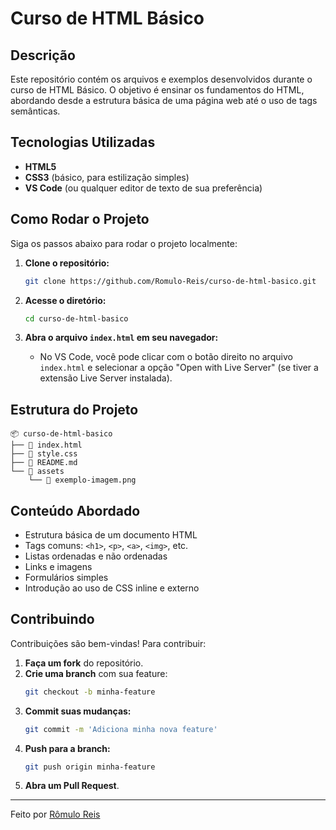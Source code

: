 # Curso de HTML Básico

## Descrição

Este repositório contém os arquivos e exemplos desenvolvidos durante o curso de HTML Básico. O objetivo é ensinar os fundamentos do HTML, abordando desde a estrutura básica de uma página web até o uso de tags semânticas.

## Tecnologias Utilizadas

- **HTML5**
- **CSS3** (básico, para estilização simples)
- **VS Code** (ou qualquer editor de texto de sua preferência)

## Como Rodar o Projeto

Siga os passos abaixo para rodar o projeto localmente:

1. **Clone o repositório:**
   ```bash
   git clone https://github.com/Romulo-Reis/curso-de-html-basico.git
   ```

2. **Acesse o diretório:**
   ```bash
   cd curso-de-html-basico
   ```

3. **Abra o arquivo `index.html` em seu navegador:**
   - No VS Code, você pode clicar com o botão direito no arquivo `index.html` e selecionar a opção "Open with Live Server" (se tiver a extensão Live Server instalada).

## Estrutura do Projeto

```plaintext
📦 curso-de-html-basico
├── 📄 index.html
├── 📄 style.css
├── 📄 README.md
└── 📂 assets
    └── 📄 exemplo-imagem.png
```

## Conteúdo Abordado

- Estrutura básica de um documento HTML
- Tags comuns: `<h1>`, `<p>`, `<a>`, `<img>`, etc.
- Listas ordenadas e não ordenadas
- Links e imagens
- Formulários simples
- Introdução ao uso de CSS inline e externo

## Contribuindo

Contribuições são bem-vindas! Para contribuir:

1. **Faça um fork** do repositório.
2. **Crie uma branch** com sua feature:
   ```bash
   git checkout -b minha-feature
   ```
3. **Commit suas mudanças:**
   ```bash
   git commit -m 'Adiciona minha nova feature'
   ```
4. **Push para a branch:**
   ```bash
   git push origin minha-feature
   ```
5. **Abra um Pull Request**.

---

Feito por [Rômulo Reis](https://github.com/Romulo-Reis)
